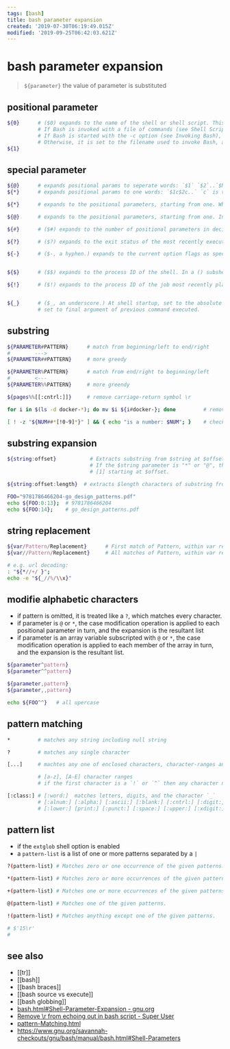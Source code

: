 ```yaml
---
tags: [bash]
title: bash parameter expansion
created: '2019-07-30T06:19:49.015Z'
modified: '2019-09-25T06:42:03.621Z'
---
```


# bash parameter expansion 

> `${parameter}` the value of parameter is substituted

## positional parameter
```sh
${0}      # ($0) expands to the name of the shell or shell script. This is set at shell initialization. 
          # If Bash is invoked with a file of commands (see Shell Scripts), $0 is set to the name of that file. 
          # If Bash is started with the -c option (see Invoking Bash), then $0 is set to the first argument after the string to be executed, if one is present. 
          # Otherwise, it is set to the filename used to invoke Bash, as given by argument zero.
${1}
```

## special parameter
```sh
${@}      # expands positional params to seperate words: `$1` `$2`..`$N`
${*}      # expands positional params to one words: `$1c$2c..` `c` is the first character of `IFS`

${*}      # expands to the positional parameters, starting from one. When the expansion is not within double quotes, each positional parameter expands to a separate word. In contexts where it is performed, those words are subject to further word splitting and pathname expansion. When the expansion occurs within double quotes, it expands to a single word with the value of each parameter separated by the first character of the IFS special variable. That is, "$*" is equivalent to "$1c$2c…", where c is the first character of the value of the IFS variable. If IFS is unset, the parameters are separated by spaces. If IFS is null, the parameters are joined without intervening separators.

${@}      # expands to the positional parameters, starting from one. In contexts where word splitting is performed, this expands each positional parameter to a separate word; if not within double quotes, these words are subject to word splitting. In contexts where word splitting is not performed, this expands to a single word with each positional parameter separated by a space. When the expansion occurs within double quotes, and word splitting is performed, each parameter expands to a separate word. That is, "$@" is equivalent to "$1" "$2" …. If the double-quoted expansion occurs within a word, the expansion of the first parameter is joined with the beginning part of the original word, and the expansion of the last parameter is joined with the last part of the original word. When there are no positional parameters, "$@" and $@ expand to nothing (i.e., they are removed).

${#}      # ($#) expands to the number of positional parameters in decimal.

${?}      # ($?) expands to the exit status of the most recently executed foreground pipeline.

${-}      # ($-, a hyphen.) expands to the current option flags as specified upon invocation, by the set builtin command, or those set by the shell itself (such as the -i option).


${$}      # ($$) expands to the process ID of the shell. In a () subshell, it expands to the process ID of the invoking shell, not the subshell.

${!}      # ($!) expands to the process ID of the job most recently placed into the background, whether executed as an asynchronous command or using the bg builtin (see Job Control Builtins).


${_}      # ($_, an underscore.) At shell startup, set to the absolute pathname used to invoke the shell or shell script being executed 
          # set to final argument of previous command executed.
```

## substring

```sh
${PARAMETER#PATTERN}      # match from beginning/left to end/right
#        --->
${PARAMETER##PATTERN}     # more greedy
```
```sh
${PARAMETER%PATTERN}      # match from end/right to beginning/left
#        <---   
${PARAMETER%%PATTERN}     # more greendy

${pages%%[[:cntrl:]]}     # remove carriage-return symbol \r
```
```sh
for i in $(ls -d docker-*); do mv $i ${i#docker-}; done         # remove prefix "docker-" from directories

[ ! -z "${NUM##*[!0-9]*}" ] && { echo "is a number: $NUM"; }    # check if number
```

## substring expansion
```sh
${string:offset}           # Extracts substring from $string at $offset
                           # If the $string parameter is "*" or "@", then this extracts the positional parameters, 
                           # [1] starting at $offset.

${string:offset:length}  # extracts $length characters of substring from $string at $offset.
```
```sh
FOO="9781786466204-go_design_patterns.pdf"
echo ${FOO:0:13};  # 9781786466204
echo ${FOO:14};    # go_design_patterns.pdf
```

## string replacement
```sh
${var/Pattern/Replacement}      # First match of Pattern, within var replaced with Replacement
${var//Pattern/Replacement}     # All matches of Pattern, within var replaced with Replacement

# e.g. url decoding:
: "${*//+/ }";
echo -e "${_//%/\\x}"
```

##  modifie alphabetic characters
- if pattern is omitted, it is treated like a `?`, which matches every character. 
- if parameter is `@` or `*`, the case modification operation is applied to each positional parameter in turn, and the expansion is the resultant list
- if parameter is an array variable subscripted with `@` or `*`, the case modification operation is applied to each member of the array in turn, and the expansion is the resultant list.
```sh
${parameter^pattern}
${parameter^^pattern}

${parameter,pattern}
${parameter,,pattern}

echo ${FOO^^}   # all upercase
```

## pattern matching
```sh
*         # matches any string including null string

?         # matches any single character

[...]     # machtes any one of enclosed characters, character-ranges and character classes

          # [a-z], [A-E] character ranges
          # if the first character is a `!` or `^` then any character not enclosed is matched

[:class:] # [:word:]  matches letters, digits, and the character `_`
          # [:alnum:] [:alpha:] [:ascii:] [:blank:] [:cntrl:] [:digit:] [:graph:] 
          # [:lower:] [print:] [:punct:] [:space:] [:upper:] [:xdigit:]
```

## pattern list
- if the `extglob` shell option is enabled
- a `pattern-list` is a list of one or more patterns separated by a `|`
```sh
?(pattern-list) # Matches zero or one occurrence of the given patterns.

*(pattern-list) # Matches zero or more occurrences of the given patterns.

+(pattern-list) # Matches one or more occurrences of the given patterns.

@(pattern-list) # Matches one of the given patterns.

!(pattern-list) # Matches anything except one of the given patterns. 
```

```sh
# $'15\r'
# 
```

## see also
- [[tr]]
- [[bash]]
- [[bash braces]]
- [[bash source vs execute]]
- [[bash globbing]]
- [bash.html#Shell-Parameter-Expansion - gnu.org](https://www.gnu.org/savannah-checkouts/gnu/bash/manual/bash.html#Shell-Parameter-Expansion)
- [Remove \\r from echoing out in bash script - Super User](https://superuser.com/a/1215968)
- [pattern-Matching.html](https://www.gnu.org/software/bash/manual/html_node/Pattern-Matching.html)
- https://www.gnu.org/savannah-checkouts/gnu/bash/manual/bash.html#Shell-Parameters

